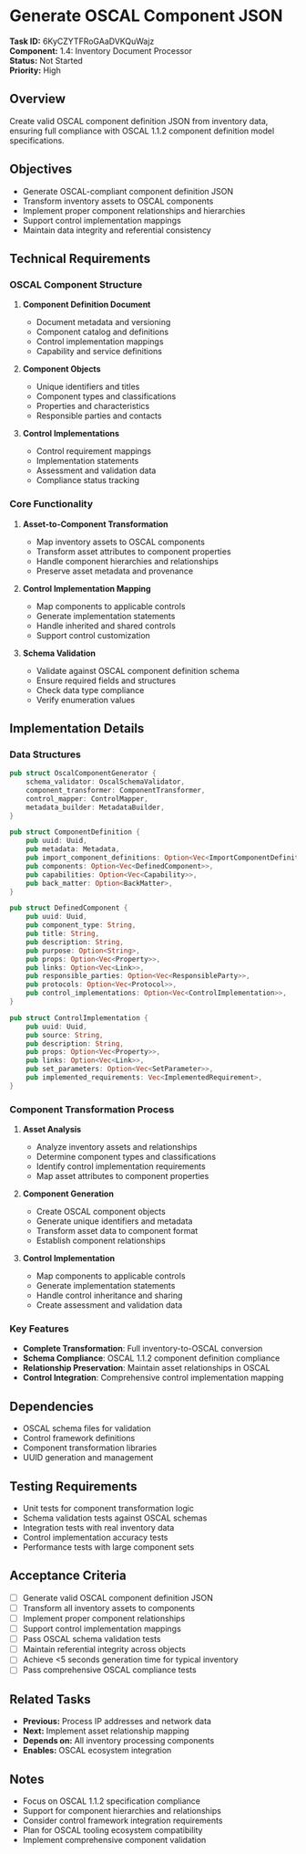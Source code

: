 # Generate OSCAL Component JSON

**Task ID:** 6KyCZYTFRoGAaDVKQuWajz  
**Component:** 1.4: Inventory Document Processor  
**Status:** Not Started  
**Priority:** High  

## Overview

Create valid OSCAL component definition JSON from inventory data, ensuring full compliance with OSCAL 1.1.2 component definition model specifications.

## Objectives

- Generate OSCAL-compliant component definition JSON
- Transform inventory assets to OSCAL components
- Implement proper component relationships and hierarchies
- Support control implementation mappings
- Maintain data integrity and referential consistency

## Technical Requirements

### OSCAL Component Structure
1. **Component Definition Document**
   - Document metadata and versioning
   - Component catalog and definitions
   - Control implementation mappings
   - Capability and service definitions

2. **Component Objects**
   - Unique identifiers and titles
   - Component types and classifications
   - Properties and characteristics
   - Responsible parties and contacts

3. **Control Implementations**
   - Control requirement mappings
   - Implementation statements
   - Assessment and validation data
   - Compliance status tracking

### Core Functionality
1. **Asset-to-Component Transformation**
   - Map inventory assets to OSCAL components
   - Transform asset attributes to component properties
   - Handle component hierarchies and relationships
   - Preserve asset metadata and provenance

2. **Control Implementation Mapping**
   - Map components to applicable controls
   - Generate implementation statements
   - Handle inherited and shared controls
   - Support control customization

3. **Schema Validation**
   - Validate against OSCAL component definition schema
   - Ensure required fields and structures
   - Check data type compliance
   - Verify enumeration values

## Implementation Details

### Data Structures
```rust
pub struct OscalComponentGenerator {
    schema_validator: OscalSchemaValidator,
    component_transformer: ComponentTransformer,
    control_mapper: ControlMapper,
    metadata_builder: MetadataBuilder,
}

pub struct ComponentDefinition {
    pub uuid: Uuid,
    pub metadata: Metadata,
    pub import_component_definitions: Option<Vec<ImportComponentDefinition>>,
    pub components: Option<Vec<DefinedComponent>>,
    pub capabilities: Option<Vec<Capability>>,
    pub back_matter: Option<BackMatter>,
}

pub struct DefinedComponent {
    pub uuid: Uuid,
    pub component_type: String,
    pub title: String,
    pub description: String,
    pub purpose: Option<String>,
    pub props: Option<Vec<Property>>,
    pub links: Option<Vec<Link>>,
    pub responsible_parties: Option<Vec<ResponsibleParty>>,
    pub protocols: Option<Vec<Protocol>>,
    pub control_implementations: Option<Vec<ControlImplementation>>,
}

pub struct ControlImplementation {
    pub uuid: Uuid,
    pub source: String,
    pub description: String,
    pub props: Option<Vec<Property>>,
    pub links: Option<Vec<Link>>,
    pub set_parameters: Option<Vec<SetParameter>>,
    pub implemented_requirements: Vec<ImplementedRequirement>,
}
```

### Component Transformation Process
1. **Asset Analysis**
   - Analyze inventory assets and relationships
   - Determine component types and classifications
   - Identify control implementation requirements
   - Map asset attributes to component properties

2. **Component Generation**
   - Create OSCAL component objects
   - Generate unique identifiers and metadata
   - Transform asset data to component format
   - Establish component relationships

3. **Control Implementation**
   - Map components to applicable controls
   - Generate implementation statements
   - Handle control inheritance and sharing
   - Create assessment and validation data

### Key Features
- **Complete Transformation**: Full inventory-to-OSCAL conversion
- **Schema Compliance**: OSCAL 1.1.2 component definition compliance
- **Relationship Preservation**: Maintain asset relationships in OSCAL
- **Control Integration**: Comprehensive control implementation mapping

## Dependencies

- OSCAL schema files for validation
- Control framework definitions
- Component transformation libraries
- UUID generation and management

## Testing Requirements

- Unit tests for component transformation logic
- Schema validation tests against OSCAL schemas
- Integration tests with real inventory data
- Control implementation accuracy tests
- Performance tests with large component sets

## Acceptance Criteria

- [ ] Generate valid OSCAL component definition JSON
- [ ] Transform all inventory assets to components
- [ ] Implement proper component relationships
- [ ] Support control implementation mappings
- [ ] Pass OSCAL schema validation tests
- [ ] Maintain referential integrity across objects
- [ ] Achieve <5 seconds generation time for typical inventory
- [ ] Pass comprehensive OSCAL compliance tests

## Related Tasks

- **Previous:** Process IP addresses and network data
- **Next:** Implement asset relationship mapping
- **Depends on:** All inventory processing components
- **Enables:** OSCAL ecosystem integration

## Notes

- Focus on OSCAL 1.1.2 specification compliance
- Support for component hierarchies and relationships
- Consider control framework integration requirements
- Plan for OSCAL tooling ecosystem compatibility
- Implement comprehensive component validation
